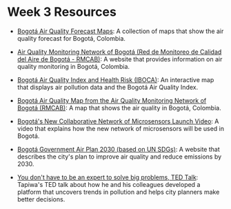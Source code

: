 # Week 3 Resources

* [Bogotá Air Quality Forecast Maps](https://sdsgissaludbog.maps.arcgis.com/apps/MapSeries/index.html?appid=0a6ba64953d04fc592e9292b17c8bbdd): A collection of maps that show the air quality forecast for Bogotá, Colombia. 

* [Air Quality Monitoring Network of Bogotá (Red de Monitoreo de Calidad del Aire de Bogotá - RMCAB)](https://ambientebogota.gov.co/red-de-monitoreo-de-calidad-del-aire-de-bogota-rmcab): A website that provides information on air quality monitoring in Bogotá, Colombia.

* [Bogotá Air Quality Index and Health Risk (IBOCA)](http://201.245.192.252:81/home/map): An interactive map that displays air pollution data and the Bogotá Air Quality Index.

* [Bogotá Air Quality Map from the Air Quality Monitoring Network of Bogotá (RMCAB)](http://iboca.ambientebogota.gov.co/mapa/): A map that shows the air quality in Bogotá, Colombia.

* [Bogotá&#39;s New Collaborative Network of Microsensors Launch Video](https://www.youtube.com/watch?v=8tKVL_y9p30): A video that explains how the new network of microsensors will be used in Bogotá.

* [Bogotá Government Air Plan 2030 (based on UN SDGs)](https://www.ambientebogota.gov.co/plan-aire-2030): A website that describes the city's plan to improve air quality and reduce emissions by 2030. 

* [You don't have to be an expert to solve big problems, TED Talk](https://www.ted.com/talks/tapiwa_chiwewe_you_don_t_have_to_be_an_expert_to_solve_big_problems): Tapiwa's TED talk about how he and his colleagues developed a platform that uncovers trends in pollution and helps city planners make better decisions.
